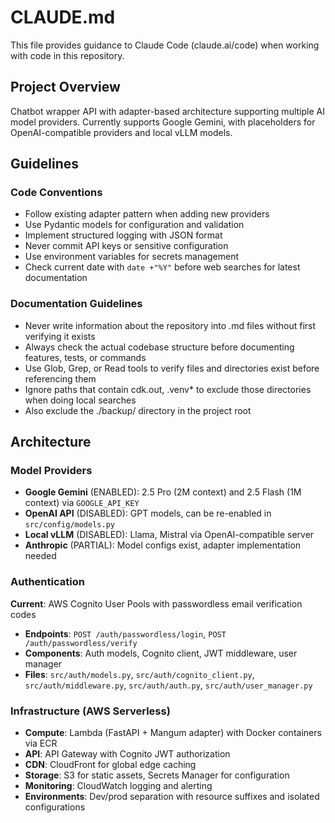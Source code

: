 # CLAUDE.md

This file provides guidance to Claude Code (claude.ai/code) when working with code in this repository.

## Project Overview

Chatbot wrapper API with adapter-based architecture supporting multiple AI model providers. Currently supports Google Gemini, with placeholders for OpenAI-compatible providers and local vLLM models.

## Guidelines

### Code Conventions
- Follow existing adapter pattern when adding new providers
- Use Pydantic models for configuration and validation
- Implement structured logging with JSON format
- Never commit API keys or sensitive configuration
- Use environment variables for secrets management
- Check current date with `date +"%Y"` before web searches for latest documentation

### Documentation Guidelines
- Never write information about the repository into .md files without first verifying it exists
- Always check the actual codebase structure before documenting features, tests, or commands
- Use Glob, Grep, or Read tools to verify files and directories exist before referencing them
- Ignore paths that contain cdk.out, .venv* to exclude those directories when doing local searches
- Also exclude the ./backup/ directory in the project root

## Architecture

### Model Providers
- **Google Gemini** (ENABLED): 2.5 Pro (2M context) and 2.5 Flash (1M context) via `GOOGLE_API_KEY`
- **OpenAI API** (DISABLED): GPT models, can be re-enabled in `src/config/models.py`
- **Local vLLM** (DISABLED): Llama, Mistral via OpenAI-compatible server
- **Anthropic** (PARTIAL): Model configs exist, adapter implementation needed

### Authentication
**Current**: AWS Cognito User Pools with passwordless email verification codes
- **Endpoints**: `POST /auth/passwordless/login`, `POST /auth/passwordless/verify`
- **Components**: Auth models, Cognito client, JWT middleware, user manager
- **Files**: `src/auth/models.py`, `src/auth/cognito_client.py`, `src/auth/middleware.py`, `src/auth/auth.py`, `src/auth/user_manager.py`

### Infrastructure (AWS Serverless)
- **Compute**: Lambda (FastAPI + Mangum adapter) with Docker containers via ECR
- **API**: API Gateway with Cognito JWT authorization
- **CDN**: CloudFront for global edge caching
- **Storage**: S3 for static assets, Secrets Manager for configuration
- **Monitoring**: CloudWatch logging and alerting
- **Environments**: Dev/prod separation with resource suffixes and isolated configurations


